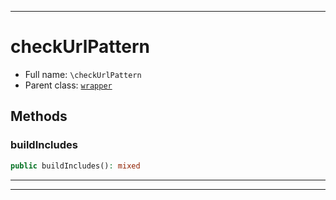 ***

# checkUrlPattern





* Full name: `\checkUrlPattern`
* Parent class: [`wrapper`](./yxorP/inc/wrapper.md)




## Methods


### buildIncludes



```php
public buildIncludes(): mixed
```











***


***

